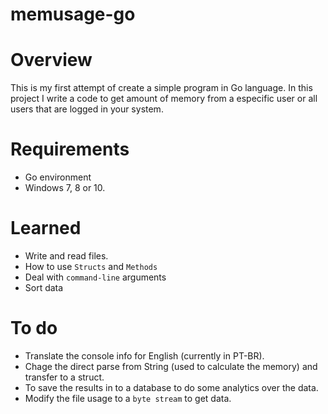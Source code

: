 # memusage-go

# Overview
This is my first attempt of create a simple program in Go language. In this project I write a code to get amount of memory from a especific user or all users that are logged in your system.

# Requirements
- Go environment
- Windows 7, 8 or 10.


# Learned
- Write and read files.
- How to use `Structs` and `Methods`
- Deal with `command-line` arguments
- Sort data

# To do
- Translate the console info for English (currently in PT-BR).
- Chage the direct parse from String (used to calculate the memory) and transfer to a struct.
- To save the results in to a database to do some analytics over the data.
- Modify the file usage to a `byte stream` to get data.
